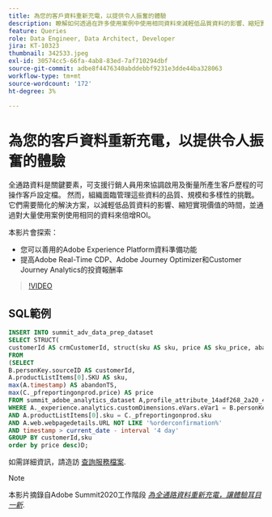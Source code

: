 ```yaml
---
title: 為您的客戶資料重新充電，以提供令人振奮的體驗
description: 瞭解如何透過在許多使用案例中使用相同資料來減輕低品質資料的影響、縮短實現價值的時間並倍增ROI。
feature: Queries
role: Data Engineer, Data Architect, Developer
jira: KT-10323
thumbnail: 342533.jpeg
exl-id: 30574cc5-66fa-4ab8-83ed-7af710294dbf
source-git-commit: adbe8f4476340abddebbf9231e3dde44ba328063
workflow-type: tm+mt
source-wordcount: '172'
ht-degree: 3%

---
```


# 為您的客戶資料重新充電，以提供令人振奮的體驗

全通路資料是關鍵要素，可支援行銷人員用來協調啟用及衡量所產生客戶歷程的可操作客戶設定檔。 然而，組織面臨管理這些資料的品質、規模和多樣性的挑戰。 它們需要簡化的解決方案，以減輕低品質資料的影響、縮短實現價值的時間，並通過對大量使用案例使用相同的資料來倍增ROI。

本影片會探索：

* 您可以善用的Adobe Experience Platform資料準備功能
* 提高Adobe Real-Time CDP、Adobe Journey Optimizer和Customer Journey Analytics的投資報酬率

>[!VIDEO](https://video.tv.adobe.com/v/342533?quality=12&learn=on)

## SQL範例

```sql
INSERT INTO summit_adv_data_prep_dataset
SELECT STRUCT(
customerId AS crmCustomerId, struct(sku AS sku, price AS sku_price, abandonTS AS abandonTS) AS abandonBrowse) AS _pfreportingonprod
FROM
(SELECT
B.personKey.sourceID AS customerId,
A.productListItems[0].SKU AS sku,
max(A.timestamp) AS abandonTS,
max(C._pfreportingonprod.price) AS price
FROM summit_adobe_analytics_dataset A,profile_attribute_14adf268_2a20_4dee_bee6_a6b0e34616a9 B,summit_product_dataset C
WHERE A._experience.analytics.customDimensions.eVars.eVar1 = B.personKey.sourceID
AND A.productListItems[0].sku = C._pfreportingonprod.sku
AND A.web.webpagedetails.URL NOT LIKE '%orderconfirmation%'
AND timestamp > current_date - interval '4 day'
GROUP BY customerId,sku
order by price desc)D;
```

如需詳細資訊，請造訪 [查詢服務檔案](https://experienceleague.adobe.com/docs/experience-platform/query/home.html?lang=zh-Hant).

>[!NOTE]
>
>本影片摘錄自Adobe Summit2020工作階段 *[為全通路資料重新充電，讓體驗耳目一新](https://business.adobe.com/summit/2022/sessions/recharging-omnichannel-data-for-electrifying-exper-s409.html)*.
